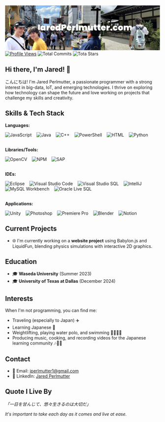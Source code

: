 [![header](./banner.png)](https://jaredperlmutter.com)
[![Profile Views](https://komarev.com/ghpvc/?username=jear-bear)](https://github.com/jear-bear)
![Total Commits](https://img.shields.io/badge/Commits_This_Year-704-green)
![Tota Stars](https://img.shields.io/github/stars/jear-bear)



## Hi there, I'm Jared! 👋

こんにちは! I'm Jared Perlmutter, a passionate programmer with a strong interest in big-data, IoT, and emerging technologies. I thrive on exploring how technology can shape the future and love working on projects that challenge my skills and creativity.

## Skills & Tech Stack

**Languages:**
<div>
  <img src="https://cdn.svgporn.com/logos/javascript.svg" alt="JavaScript" height="30"/>&nbsp;&nbsp;&nbsp;
  <img src="https://cdn.svgporn.com/logos/java.svg" alt="Java" height="30"/>&nbsp;&nbsp;&nbsp;
  <img src="https://cdn.svgporn.com/logos/c-plusplus.svg" alt="C++" height="30"/>&nbsp;&nbsp;&nbsp;
  <img src="https://raw.githubusercontent.com/gist/Xainey/d5bde7d01dcbac51ac951810e94313aa/raw/6c858c46726541b48ddaaebab29c41c07a196394/PowerShell.svg" alt="PowerShell" height="30"/>&nbsp;&nbsp;&nbsp;
  <img src="https://cdn.svgporn.com/logos/html-5.svg" alt="HTML" height="30"/>&nbsp;&nbsp;&nbsp;
  <img src="https://cdn.svgporn.com/logos/python.svg" alt="Python" height="30"/>
</div>

<br>

**Libraries/Tools:**
<div>
  <img src="https://cdn.svgporn.com/logos/opencv.svg" alt="OpenCV" height="30"/>&nbsp;&nbsp;&nbsp;
  <img src="https://cdn.svgporn.com/logos/npm.svg" alt="NPM" height="30"/>&nbsp;&nbsp;&nbsp;
  <img src="https://cdn.svgporn.com/logos/sap.svg" alt="SAP" height="30"/>
</div>

<br>

**IDEs:**
<div>
  <img src="https://cdn.svgporn.com/logos/eclipse.svg" alt="Eclipse" height="30"/>&nbsp;&nbsp;&nbsp;
  <img src="https://cdn.svgporn.com/logos/visual-studio-code.svg" alt="Visual Studio Code" height="30"/>&nbsp;&nbsp;&nbsp;
  <img src="https://cdn.svgporn.com/logos/visual-studio.svg" alt="Visual Studio SQL" height="30"/>&nbsp;&nbsp;&nbsp;
  <img src="https://cdn.svgporn.com/logos/intellij-idea.svg" alt="IntelliJ" height="30"/>&nbsp;&nbsp;&nbsp;
  <img src="https://cdn.svgporn.com/logos/mysql.svg" alt="MySQL Workbench" height="30"/>&nbsp;&nbsp;&nbsp;
  <img src="https://cdn.svgporn.com/logos/oracle.svg" alt="Oracle Live SQL" height="30"/>
</div>

<br>

**Applications:**
<div>
  <img src="https://cdn.svgporn.com/logos/unity.svg" alt="Unity" height="30"/>&nbsp;&nbsp;&nbsp;
  <img src="https://cdn.svgporn.com/logos/adobe-photoshop.svg" alt="Photoshop" height="30"/>&nbsp;&nbsp;&nbsp;
  <img src="https://cdn.svgporn.com/logos/adobe-premiere.svg" alt="Premiere Pro" height="30"/>&nbsp;&nbsp;&nbsp;
  <img src="https://cdn.svgporn.com/logos/blender.svg" alt="Blender" height="30"/>&nbsp;&nbsp;&nbsp;
  <img src="https://cdn.svgporn.com/logos/notion.svg" alt="Notion" height="30"/>
</div>

## Current Projects

- 🌐 I'm currently working on a **website project** using Babylon.js and LiquidFun, blending physics simulations with interactive 2D graphics.

## Education

- 🎓 **Waseda University** (Summer 2023)
- 🎓 **University of Texas at Dallas** (December 2024)

## Interests

When I'm not programming, you can find me:
- Traveling (especially to Japan) ✈️
- Learning Japanese :crossed_flags:
- Weightlifting, playing water polo, and swimming 🏋️‍♂️🏊‍♂️
- Producing music, cooking, and recording videos for the Japanese learning community 🎶🍳🎥

## Contact

- 📧 Email: [jperlmutter1@gmail.com](mailto:jperlmutter1@gmail.com)
- 💼 LinkedIn: [Jared Perlmutter](https://www.linkedin.com/in/jaredperlmutter)

## Quote I Live By
*「一日を甘んじて、悠々生きるのは大切だ」*

*It's important to take each day as it comes and live at ease.*


